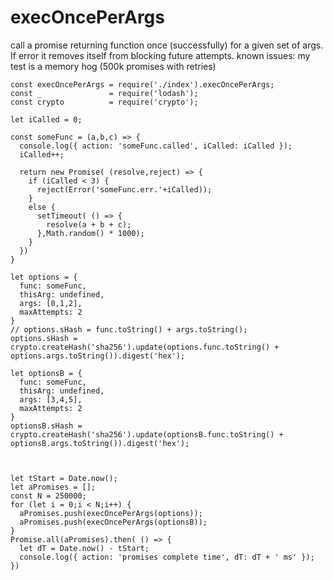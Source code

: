 execOncePerArgs
===

call a promise returning function once (successfully) for a given set of args. If error it removes itself from blocking future attempts. known issues: my test is a memory hog (500k promises with retries)

    const execOncePerArgs = require('./index').execOncePerArgs;
    const _               = require('lodash');
    const crypto          = require('crypto');

    let iCalled = 0;

    const someFunc = (a,b,c) => {
      console.log({ action: 'someFunc.called', iCalled: iCalled });
      iCalled++;

      return new Promise( (resolve,reject) => {
        if (iCalled < 3) {
          reject(Error('someFunc.err.'+iCalled));
        }
        else {
          setTimeout( () => {
            resolve(a + b + c);
          },Math.random() * 1000);        
        }
      })
    }

    let options = {
      func: someFunc,
      thisArg: undefined,
      args: [0,1,2],
      maxAttempts: 2
    }
    // options.sHash = func.toString() + args.toString();  
    options.sHash = crypto.createHash('sha256').update(options.func.toString() + options.args.toString()).digest('hex');

    let optionsB = {
      func: someFunc,
      thisArg: undefined,
      args: [3,4,5],
      maxAttempts: 2
    }
    optionsB.sHash = crypto.createHash('sha256').update(optionsB.func.toString() + optionsB.args.toString()).digest('hex');



    let tStart = Date.now();
    let aPromises = [];
    const N = 250000;
    for (let i = 0;i < N;i++) {
      aPromises.push(execOncePerArgs(options));  
      aPromises.push(execOncePerArgs(optionsB));  
    }
    Promise.all(aPromises).then( () => {
      let dT = Date.now() - tStart;
      console.log({ action: 'promises complete time', dT: dT + ' ms' });
    })

